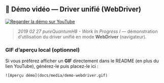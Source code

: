 ## 🎥 Démo vidéo — Driver unifié (WebDriver)

[![Regarder la démo sur YouTube](https://img.youtube.com/vi/GXgP2HaZ0E8/hqdefault.jpg)](https://youtu.be/GXgP2HaZ0E8)

> *2019 02 27 pureQuantumH8 - Work In Progress I* — démonstration d’utilisation du driver unifié en mode **WebDriver** (navigateur).

### GIF d’aperçu local (optionnel)
Si vous préférez afficher un **GIF** directement dans le README (en plus du lien YouTube), générez-le puis placez-le ici :

```
![Aperçu démo](docs/media/demo-webdriver.gif)
```
